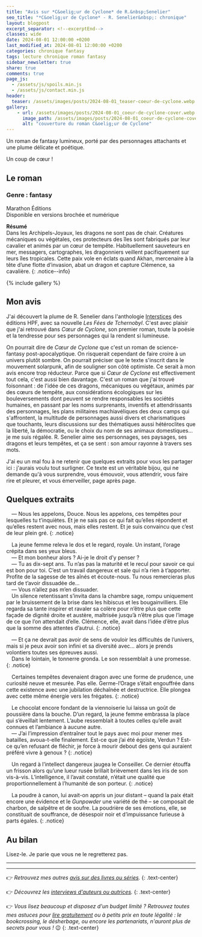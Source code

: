 ```yaml
---
title: "Avis sur *C&oelig;ur de Cyclone* de R.&nbsp;Senelier"
seo_title: "*C&oelig;ur de Cyclone* - R. Senelier&nbsp;: chronique"
layout: blogpost
excerpt_separator: <!--excerptEnd-->
classes: wide
date: 2024-08-01 12:00:00 +0200
last_modified_at: 2024-08-01 12:00:00 +0200
categories: chronique fantasy
tags: lecture chronique roman fantasy
sidebar_newsletter: true
share: true
comments: true
page_js:
  - /assets/js/spoils.min.js
  - /assets/js/contact.min.js
header:
  teaser: /assets/images/posts/2024-08-01_teaser-coeur-de-cyclone.webp
gallery:
    - url: /assets/images/posts/2024-08-01_coeur-de-cyclone-cover.webp
      image_path: /assets/images/posts/2024-08-01_coeur-de-cyclone-cover.webp
      alt: "couverture du roman C&oelig;ur de Cyclone"
---
```

Un roman de fantasy lumineux, porté par des personnages attachants et une plume délicate et poétique.
<!--excerptEnd-->
Un coup de c&oelig;ur&nbsp;!


## Le roman

### Genre&nbsp;: fantasy

Marathon Éditions<br />
Disponible en versions brochée et numérique

**Résumé**<br />
Dans les Archipels-Joyaux, les dragons ne sont pas de chair. Créatures mécaniques ou végétales, ces protecteurs des îles sont fabriqués par leur cavalier et animés par un cœur de tempête. Habituellement sauveteurs en mer, messagers, cartographes, les dragonniers veillent pacifiquement sur leurs îles tropicales. Cette paix vole en éclats quand Akhan, mercenaire à la tête d’une flotte d’invasion, abat un dragon et capture Clémence, sa cavalière.
{: .notice--info}

{% include gallery %}


## Mon avis

J'ai découvert la plume de R. Senelier dans l'anthologie [Interstices](/publications/la-vallee-cachee) des éditions HPF, avec sa nouvelle *Les Fées de Tchernobyl*. C'est avec plaisir que j'ai retrouvé dans *C&oelig;ur de Cyclone*, son premier roman, toute la poésie et la tendresse pour ses personnages qui la rendent si lumineuse.

On pourrait dire de *C&oelig;ur de Cyclone* que c'est un roman de science-fantasy post-apocalyptique. On risquerait cependant de faire croire à un univers plutôt sombre. On pourrait préciser que le texte s'inscrit dans le mouvement solarpunk, afin de souligner son côté optimiste. Ce serait à mon avis encore trop réducteur. Parce que si *C&oelig;ur de Cyclone* est effectivement tout cela, c'est aussi bien davantage. C'est un roman que j'ai trouvé foisonnant&nbsp;: de l'idée de ces dragons, mécaniques ou végétaux, animés par des c&oelig;urs de tempête, aux considérations écologiques sur les bouleversements dont peuvent se rendre responsables les sociétés humaines, en passant par les noms surprenants, inventifs et attendrissants des personnages, les plans militaires machiavéliques des deux camps qui s'affrontent, la multitude de personnages aussi divers et charismatiques que touchants, leurs discussions sur des thématiques aussi hétéroclites que la liberté, la démocratie, ou le choix du nom de ses animaux domestiques&hellip; je me suis régalée. R. Senelier aime ses personnages, ses paysages, ses dragons et leurs tempêtes, et ça se sent&nbsp;: son amour rayonne à travers ses mots.

J'ai eu un mal fou à ne retenir que quelques extraits pour vous les partager ici&nbsp;: j'aurais voulu tout surligner. Ce texte est un véritable bijou, qui ne demande qu'à vous surprendre, vous émouvoir, vous attendrir, vous faire rire et pleurer, et vous émerveiller, page après page.


## Quelques extraits

<span style="margin-left: 1em;"></span>—&nbsp;Nous les appelons, Douce. Nous les appelons, ces tempêtes pour lesquelles tu t’inquiètes. Et je ne sais pas ce qui fait qu’elles répondent et qu’elles restent avec nous, mais elles restent. Et je suis convaincu que c’est de leur plein gré.
{: .notice}

<span style="margin-left: 1em;"></span>La jeune femme releva le dos et le regard, royale. Un instant, l’orage crépita dans ses yeux bleus.<br/>
<span style="margin-left: 1em;"></span>—&nbsp;Et mon bonheur alors&nbsp;? Ai-je le droit d’y penser&nbsp;?<br/>
<span style="margin-left: 1em;"></span>—&nbsp;Tu as dix-sept ans. Tu n’as pas la maturité et le recul pour savoir ce qui est bon pour toi. C’est un travail dangereux et sale qui n’a rien à t’apporter. Profite de la sagesse de tes aînés et écoute-nous. Tu nous remercieras plus tard de t’avoir dissuadée de…<br/>
<span style="margin-left: 1em;"></span>—&nbsp;Vous n’allez pas m’en dissuader.<br/>
<span style="margin-left: 1em;"></span>Un silence retentissant s’invita dans la chambre sage, rompu uniquement par le bruissement de la brise dans les hibiscus et les bougainvilliers. Elle regarda sa tante inspirer et ravaler sa colère pour n’être plus que cette façade de dignité droite et austère, maîtrisée jusqu’à n’être plus que l’image de ce que l’on attendait d’elle. Clémence, elle, avait dans l’idée d’être plus que la somme des attentes d’autrui.
{: .notice}

<span style="margin-left: 1em;"></span>—&nbsp;Et ça ne devrait pas avoir de sens de vouloir les difficultés de l’univers, mais si je peux avoir son infini et sa diversité avec… alors je prends volontiers toutes ses épreuves aussi.<br/>
<span style="margin-left: 1em;"></span>Dans le lointain, le tonnerre gronda. Le son ressemblait à une promesse.
{: .notice}

<span style="margin-left: 1em;"></span>Certaines tempêtes devenaient dragon avec une forme de prudence, une curiosité neuve et mesurée. Pas elle. Germe-l’Orage s’était engouffrée dans cette existence avec une jubilation déchaînée et destructrice. Elle plongea avec cette même énergie vers les frégates.
{: .notice}

<span style="margin-left: 1em;"></span>Le chocolat encore fondant de la viennoiserie lui laissa un goût de poussière dans la bouche. D’un regard, la jeune femme embrassa la place qui s’éveillait lentement. L’aube ressemblait à toutes celles qu’elle avait connues et l’ambiance à aucune autre.<br/>
<span style="margin-left: 1em;"></span>—&nbsp;J’ai l’impression d’entraîner tout le pays avec moi pour mener mes batailles, avoua-t-elle finalement. Est-ce que j’ai été égoïste, Verdun&nbsp;? Est-ce qu’en refusant de fléchir, je force à mourir debout des gens qui auraient préféré vivre à genoux&nbsp;?
{: .notice}

<span style="margin-left: 1em;"></span>Un regard à l’intellect dangereux jaugea le Conseiller. Ce dernier étouffa un frisson alors qu’une lueur rusée brillait brièvement dans les iris de son vis-à-vis. L’intelligence, il l’avait constaté, n’était une qualité que proportionnellement à l’humanité de son porteur.
{: .notice}

<span style="margin-left: 1em;"></span>La poudre à canon, lui avait-on appris un jour distant – quand la paix était encore une évidence et le *Gunpowder* une variété de thé – se composait de charbon, de salpêtre et de soufre. La poudrière de ses émotions, elle, se constituait de souffrance, de désespoir noir et d’impuissance furieuse à parts égales.
{: .notice}


## Au bilan

Lisez-le. Je parie que vous ne le regretterez pas.


---
---
👉 *Retrouvez mes autres [avis sur des livres ou séries](/blog/tags#chronique).*
{: .text-center}

👉 *Découvrez les [interviews d'auteurs ou autrices](/blog/tags#interview).*
{: .text-center}

👉 *Vous lisez beaucoup et disposez d'un budget limité&nbsp;? Retrouvez toutes mes astuces pour [lire gratuitement](/lecture/2022/08/22/lire-gratuitement.html) ou à petits prix en toute légalité&nbsp;: le bookcrossing, le désherbage, ou encore les partenariats, n'auront plus de secrets pour vous&nbsp;!* 😉
{: .text-center}